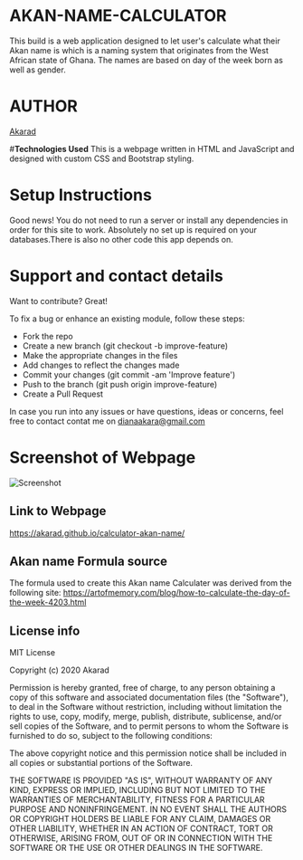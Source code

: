 # **AKAN-NAME-CALCULATOR**

This build is a web application designed to let user's calculate what their Akan name is which is a naming system that originates from the West African state of Ghana. The names are based on day of the week born as well as gender.

# **AUTHOR**
[Akarad](https://github.com/Akarad)

#**Technologies Used**
This is a webpage written in HTML and JavaScript and designed with custom CSS and Bootstrap styling.

# **Setup Instructions**
Good news! You do not need to run a server or install any dependencies in order for this site to work. Absolutely no set up is required on your databases.There is also no other code this app depends on.

# **Support and contact details**

  Want to contribute? Great!

  To fix a bug or enhance an existing module, follow these steps:

  * Fork the repo
  * Create a new branch (git checkout -b improve-feature)
  * Make the appropriate changes in the files
  * Add changes to reflect the changes made
  * Commit your changes (git commit -am 'Improve feature')
  * Push to the branch (git push origin improve-feature)
  * Create a Pull Request

  In case you run into any issues or have questions, ideas or concerns, feel free to contact contat me on dianaakara@gmail.com

# **Screenshot of Webpage**
![Screenshot](https://user-images.githubusercontent.com/64423656/83358869-2d099c00-a37f-11ea-9c8b-d6372e4393e3.png)


## **Link to Webpage**
https://akarad.github.io/calculator-akan-name/


## **Akan name Formula source**
The formula used to create this Akan name Calculater was derived from the following site: https://artofmemory.com/blog/how-to-calculate-the-day-of-the-week-4203.html


## License info
MIT License

Copyright (c) 2020 Akarad

Permission is hereby granted, free of charge, to any person obtaining a copy
of this software and associated documentation files (the "Software"), to deal
in the Software without restriction, including without limitation the rights
to use, copy, modify, merge, publish, distribute, sublicense, and/or sell
copies of the Software, and to permit persons to whom the Software is
furnished to do so, subject to the following conditions:

The above copyright notice and this permission notice shall be included in all
copies or substantial portions of the Software.

THE SOFTWARE IS PROVIDED "AS IS", WITHOUT WARRANTY OF ANY KIND, EXPRESS OR
IMPLIED, INCLUDING BUT NOT LIMITED TO THE WARRANTIES OF MERCHANTABILITY,
FITNESS FOR A PARTICULAR PURPOSE AND NONINFRINGEMENT. IN NO EVENT SHALL THE
AUTHORS OR COPYRIGHT HOLDERS BE LIABLE FOR ANY CLAIM, DAMAGES OR OTHER
LIABILITY, WHETHER IN AN ACTION OF CONTRACT, TORT OR OTHERWISE, ARISING FROM,
OUT OF OR IN CONNECTION WITH THE SOFTWARE OR THE USE OR OTHER DEALINGS IN THE
SOFTWARE.
